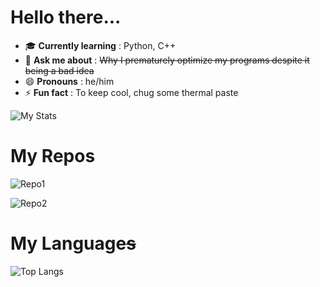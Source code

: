 # Hello there...

- 🎓 **Currently learning** : Python, C++
- 💬 **Ask me about** : ~~Why I prematurely optimize my programs despite it being a bad idea~~
- 😄 **Pronouns** : he/him
- ⚡ **Fun fact** : To keep cool, chug some thermal paste

![My Stats](https://github-readme-stats.vercel.app/api?username=BoomBox-8&count_private=true&theme=github_dark)

# My Repos

![Repo1](https://github-readme-stats.vercel.app/api/pin/?username=BoomBox-8&repo=PySQL&theme=github_dark)

![Repo2](https://github-readme-stats.vercel.app/api/pin/?username=BoomBox-8&repo=python-asciizer&theme=github_dark)

# My Language~~s~~

![Top Langs](https://github-readme-stats.vercel.app/api/top-langs/?username=BoomBox-8&theme=github_dark)

